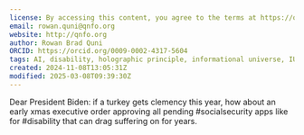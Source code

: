 ```yaml
---
license: By accessing this content, you agree to the terms at https://qnfo.org/LICENSE
email: rowan.quni@qnfo.org
website: http://qnfo.org
author: Rowan Brad Quni
ORCID: https://orcid.org/0009-0002-4317-5604
tags: AI, disability, holographic principle, informational universe, IUH, QNFO, quantum, socialsecurity
created: 2024-11-08T13:05:31Z
modified: 2025-03-08T09:39:30Z
---
```


Dear President Biden: if a turkey gets clemency this year, how about an early xmas executive order approving all pending #socialsecurity apps like for #disability that can drag suffering on for years.
